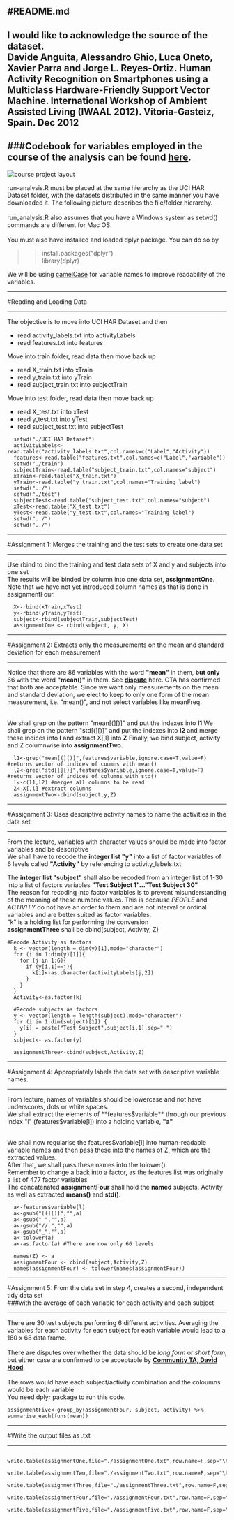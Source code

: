 #README.md
---
I would like to acknowledge the source of the dataset.<br>
Davide Anguita, Alessandro Ghio, Luca Oneto, Xavier Parra and Jorge L. Reyes-Ortiz. Human Activity Recognition on Smartphones using a Multiclass Hardware-Friendly Support Vector Machine. International Workshop of Ambient Assisted Living (IWAAL 2012). Vitoria-Gasteiz, Spain. Dec 2012
---
###Codebook for variables employed in the course of the analysis can be found <a href="https://github.com/erapryde/getdata-031/blob/master/CodeBook.md">here</a>.
---
![course project layout](https://cloud.githubusercontent.com/assets/8188574/9192272/2ac304b4-403c-11e5-9cdd-a0f9fdf97f25.png)

run-analysis.R must be placed at the same hierarchy as the UCI HAR Dataset folder, with the datasets distributed in the same manner you have downloaded it. The following picture describes the file/folder hierarchy.<br><br>
run_analysis.R also assumes that you have a Windows system as setwd() commands are different for Mac OS.<br><br>
You must also have installed and loaded dplyr package. You can do so by<br>
>>install.packages("dplyr")<br>
>>library(dplyr)<br>

We will be using <a href="https://en.wikipedia.org/wiki/CamelCase">camelCase</a> for variable names to improve readability of the variables. 
________________________________________________________________________________________________________________________________
#Reading and Loading Data
________________________________________________________________________________________________________________________________
The objective is to move into UCI HAR Dataset and then
- read activity_labels.txt into activityLabels
- read features.txt into features

Move into train folder, read data then move back up
- read X_train.txt into xTrain
- read y_train.txt into yTrain
- read subject_train.txt into subjectTrain

Move into test folder, read data then move back up
- read X_test.txt into xTest
- read y_test.txt into yTest
- read subject_test.txt into subjectTest

```
  setwd("./UCI HAR Dataset")
  activityLabels<-read.table("activity_labels.txt",col.names=c("Label","Activity"))
  features<-read.table("features.txt",col.names=c("Label","variable"))
  setwd("./train")
  subjectTrain<-read.table("subject_train.txt",col.names="subject")
  xTrain<-read.table("X_train.txt")
  yTrain<-read.table("y_train.txt",col.names="Training label")
  setwd("../")
  setwd("./test")
  subjectTest<-read.table("subject_test.txt",col.names="subject")
  xTest<-read.table("X_test.txt")
  yTest<-read.table("y_test.txt",col.names="Training label")
  setwd("../")
  setwd("../")
```
_______________________________________________________________________________________________________________________________
#Assignment 1: Merges the training and the test sets to create one data set
_______________________________________________________________________________________________________________________________
Use rbind to bind the training and test data sets of X and y and subjects into one set<br>
The results will be binded by column into one data set, **assignmentOne**. Note that we have not yet introduced column names as that is done in assignmentFour.
```
  X<-rbind(xTrain,xTest)
  y<-rbind(yTrain,yTest)
  subject<-rbind(subjectTrain,subjectTest)  
  assignmentOne <- cbind(subject, y, X)
```
_______________________________________________________________________________________________________________________________
#Assignment 2:  Extracts only the measurements on the mean and standard deviation for each measurement
_______________________________________________________________________________________________________________________________
Notice that there are 86 variables with the word **"mean"** in them, **but only** 66 with the word **"mean()"** in them. See <a href="https://class.coursera.org/getdata-031/forum/thread?thread_id=160">**dispute**</a> here. CTA has confirmed that both are acceptable.
Since we want only measurements on the mean and standard deviation, we elect to keep to only one form of the mean measurement, i.e. "mean()", and not select variables like meanFreq. <br><br>
  
We shall grep on the pattern "mean[(][)]" and put the indexes into **l1**
We shall grep on the pattern "std[(][)]" and put the indexes into **l2** and merge these indices into **l** and extract X[,l] into **Z**
Finally, we bind subject, activity and Z columnwise into **assignmentTwo**.
```
  l1<-grep("mean[(][)]",features$variable,ignore.case=T,value=F) #returns vector of indices of coumns with mean()
  l2<-grep("std[(][)]",features$variable,ignore.case=T,value=F) #returns vector of indices of columns with std()
  l<-c(l1,l2) #merges all columns to be read
  Z<-X[,l] #extract columns
  assignmentTwo<-cbind(subject,y,Z)
```
_______________________________________________________________________________________________________________________________
#Assignment 3:  Uses descriptive activity names to name the activities in the data set
_______________________________________________________________________________________________________________________________
From the lecture, variables with character values should be made into factor variables and be descriptive<br>
We shall have to recode the **integer list "y"** into a list of factor variables of 6 levels called **"Activity"** by referencing to activity_labels.txt

The **integer list "subject"** shall also be recoded from an integer list of 1-30 into a list of factors variables **"Test Subject 1"..."Test Subject 30"<br>**
The reason for recoding into factor variables is to prevent misunderstanding of the meaning of these numeric values. This is because *PEOPLE* and *ACTIVITY* do not have an order to them and are not interval or ordinal variables and are better suited as factor variables.<br>
"k" is a holding list for performing the conversion<br>
**assignmentThree** shall be cbind(subject, Activity, Z)<br>
```
#Recode Activity as factors
  k <- vector(length = dim(y)[1],mode="character")
  for (i in 1:dim(y)[1]){
    for (j in 1:6){
      if (y[i,1]==j){
        k[i]<-as.character(activityLabels[j,2])
      }
    }
  }
  Activity<-as.factor(k)
  
  #Recode subjects as factors
  y <- vector(length = length(subject),mode="character")
  for (i in 1:dim(subject)[1]) {
    y[i] = paste("Test Subject",subject[i,1],sep=" ")
  }
  subject<- as.factor(y)
  
  assignmentThree<-cbind(subject,Activity,Z)
```
_______________________________________________________________________________________________________________________________
#Assignment 4:  Appropriately labels the data set with descriptive variable names.
_______________________________________________________________________________________________________________________________
From lecture, names of variables should be lowercase and not have underscores, dots or white spaces.<br>
We shall extract the elements of **features$variable** through our previous index "l"  (features$variable[l]) into a holding variable, **"a"**<br><br>

We shall now regularise the features$variable[l] into human-readable variable names and then pass these into the names of Z, which are the extracted values.<br>
After that, we shall pass these names into the tolower().<br>
Remember to change a back into a factor, as the features list was originally a list of 477 factor variables<br>
The concatenated **assignmentFour** shall hold the **named** subjects, Activity as well as extracted **means()** and **std()**.
```
  a<-features$variable[l]
  a<-gsub("[(][)]","",a)
  a<-gsub(" ","",a)
  a<-gsub("//.","",a)
  a<-gsub("_","",a)
  a<-tolower(a)
  a<-as.factor(a) #There are now only 66 levels
  
  names(Z) <- a
  assignmentFour <- cbind(subject,Activity,Z)
  names(assignmentFour) <- tolower(names(assignmentFour))
```
_______________________________________________________________________________________________________________________________
#Assignment 5:  From the data set in step 4, creates a second, independent tidy data set <br>
###with the average of each variable for each activity and each subject
_______________________________________________________________________________________________________________________________
There are 30 test subjects performing 6 different activities. Averaging the variables for each activity for each subject for each variable would lead to a 180 x 68 data.frame. <br><br>
There are disputes over whether the data should be *long form* or *short form*, but either case are confirmed to be acceptable by <a href="https://class.coursera.org/getdata-031/forum/thread?thread_id=28">**Community TA, David Hood**</a>.<br><br>
The rows would have each subject/activity combination and the coloumns would be each variable<br>
You need dplyr package to run this code.

```
assignmentFive<-group_by(assignmentFour, subject, activity) %>% summarise_each(funs(mean))
```

_______________________________________________________________________________________________________________________________
#Write the output files as .txt
_______________________________________________________________________________________________________________________________
```
  write.table(assignmentOne,file="./assignmentOne.txt",row.name=F,sep="\t")
  write.table(assignmentTwo,file="./assignmentTwo.txt",row.name=F,sep="\t")
  write.table(assignmentThree,file="./assignmentThree.txt",row.name=F,sep="\t")
  write.table(assignmentFour,file="./assignmentFour.txt",row.name=F,sep="\t")
  write.table(assignmentFive,file="./assignmentFive.txt",row.name=F,sep="\t")  
```

